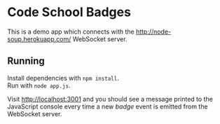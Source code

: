 # Code School Badges

This is a demo app which connects with the <http://node-soup.herokuapp.com/>
WebSocket server.

## Running

Install dependencies with `npm install`.  
Run with `node app.js`.  

Visit <http://localhost:3001> and you should see a message printed to the JavaScript console every time
a new *badge* event is emitted from the WebSocket server.
